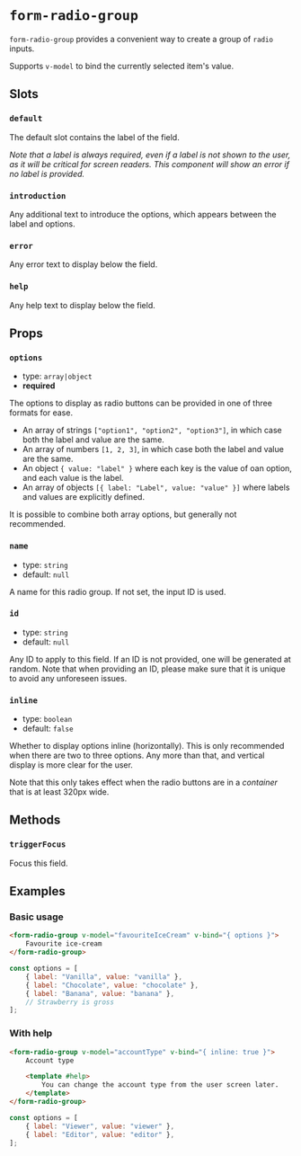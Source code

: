 # `form-radio-group`

`form-radio-group` provides a convenient way to create a group of `radio` inputs.

Supports `v-model` to bind the currently selected item's value.

## Slots

### `default`

The default slot contains the label of the field.

_Note that a label is always required, even if a label is not shown to the user, as it will be critical for screen readers. This component will show an error if no label is provided._

### `introduction`

Any additional text to introduce the options, which appears between the label and options.

### `error`

Any error text to display below the field.

### `help`

Any help text to display below the field.

## Props

### `options`

- type: `array|object`
- **required**

The options to display as radio buttons can be provided in one of three formats for ease.

- An array of strings `["option1", "option2", "option3"]`, in which case both the label and value are the same.
- An array of numbers `[1, 2, 3]`, in which case both the label and value are the same.
- An object `{ value: "label" }` where each key is the value of oan option, and each value is the label.
- An array of objects `[{ label: "Label", value: "value" }]` where labels and values are explicitly defined.

It is possible to combine both array options, but generally not recommended.

### `name`

- type: `string`
- default: `null`

A name for this radio group. If not set, the input ID is used.

### `id`

- type: `string`
- default: `null`

Any ID to apply to this field. If an ID is not provided, one will be generated at random. Note that when providing an ID, please make sure that it is unique to avoid any unforeseen issues.

### `inline`

- type: `boolean`
- default: `false`

Whether to display options inline (horizontally). This is only recommended when there are two to three options. Any more than that, and vertical display is more clear for the user.

Note that this only takes effect when the radio buttons are in a _container_ that is at least 320px wide.

## Methods

### `triggerFocus`

Focus this field.

## Examples

### Basic usage

```html
<form-radio-group v-model="favouriteIceCream" v-bind="{ options }">
	Favourite ice-cream
</form-radio-group>
```

```javascript
const options = [
	{ label: "Vanilla", value: "vanilla" },
	{ label: "Chocolate", value: "chocolate" },
	{ label: "Banana", value: "banana" },
	// Strawberry is gross
];
```

### With help

```html
<form-radio-group v-model="accountType" v-bind="{ inline: true }">
	Account type

	<template #help>
		You can change the account type from the user screen later.
	</template>
</form-radio-group>
```

```javascript
const options = [
	{ label: "Viewer", value: "viewer" },
	{ label: "Editor", value: "editor" },
];
```
